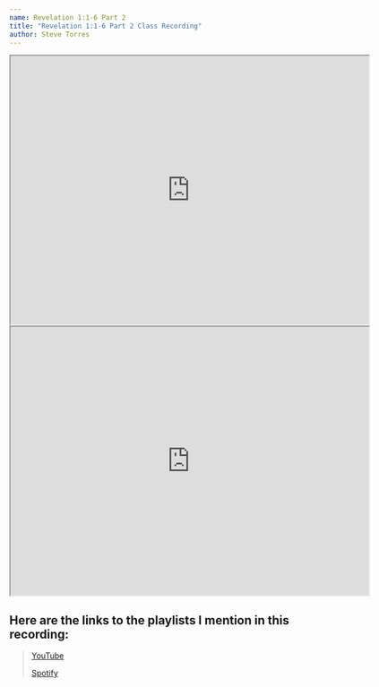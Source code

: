 ```yaml
---
name: Revelation 1:1-6 Part 2
title: "Revelation 1:1-6 Part 2 Class Recording"
author: Steve Torres
---
```

<iframe src="https://drive.google.com/file/d/1FtYGqP9VSY7Z-EsL3VDlsVFWrVW7BZF3/preview" width="640" height="480" allow="autoplay"></iframe>

<iframe src="https://drive.google.com/file/d/1n4c0Q5DjcBBAxaxcP3pkWdvHejH3rIN-/preview" width="640" height="480" allow="autoplay"></iframe>

## **Here are the links to the playlists I mention in this recording:**

>[YouTube](https://youtube.com/playlist?list=PL_ZEkhXyLW9WsCkcrVY2jVyoTpbPtAsX8)
>
>[Spotify](https://open.spotify.com/playlist/1kFkCrBpbZx0bxgeed8k2v?si=yoTgviJNTP-A_Rh80UVNBw&pi=u-Av4kwKamTh2f)
